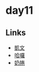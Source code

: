 # day11

## Links

- [凱文](https://rabbittee.github.io/JavaScript30/day11/kevin/)
- [哈囉](https://rabbittee.github.io/JavaScript30/day11/kirby/)
- [奶捲](https://rabbittee.github.io/JavaScript30/day11/recoil/)
